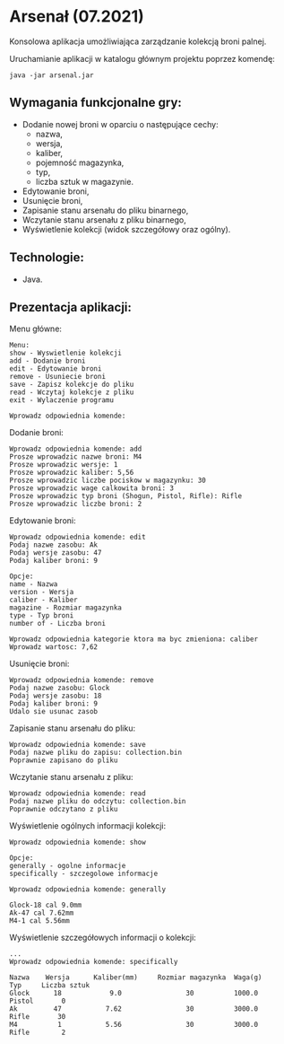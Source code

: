 # Arsenał (07.2021)
Konsolowa aplikacja umożliwiająca zarządzanie kolekcją broni palnej. 

Uruchamianie aplikacji w katalogu głównym projektu poprzez komendę:
```
java -jar arsenal.jar
```

## Wymagania funkcjonalne gry:
* Dodanie nowej broni w oparciu o następujące cechy:
    * nazwa, 
    * wersja, 
    * kaliber, 
    * pojemność magazynka,
    * typ,
    * liczba sztuk w magazynie.
* Edytowanie broni,
* Usunięcie broni,
* Zapisanie stanu arsenału do pliku binarnego,
* Wczytanie stanu arsenału z pliku binarnego,
* Wyświetlenie kolekcji (widok szczegółowy oraz ogólny).

## Technologie:
* Java.

## Prezentacja aplikacji:

Menu główne:
```
Menu:
show - Wyswietlenie kolekcji
add - Dodanie broni
edit - Edytowanie broni
remove - Usuniecie broni
save - Zapisz kolekcje do pliku
read - Wczytaj kolekcje z pliku
exit - Wylaczenie programu

Wprowadz odpowiednia komende: 
```

Dodanie broni:
```
Wprowadz odpowiednia komende: add
Prosze wprowadzic nazwe broni: M4
Prosze wprowadzic wersje: 1
Prosze wprowadzic kaliber: 5,56
Prosze wprowadzic liczbe pociskow w magazynku: 30
Prosze wprowadzic wage calkowita broni: 3
Prosze wprowadzic typ broni (Shogun, Pistol, Rifle): Rifle
Prosze wprowadzic liczbe broni: 2
```

Edytowanie broni:
```
Wprowadz odpowiednia komende: edit
Podaj nazwe zasobu: Ak
Podaj wersje zasobu: 47
Podaj kaliber broni: 9

Opcje:
name - Nazwa
version - Wersja
caliber - Kaliber
magazine - Rozmiar magazynka
type - Typ broni
number of - Liczba broni

Wprowadz odpowiednia kategorie ktora ma byc zmieniona: caliber
Wprowadz wartosc: 7,62
```

Usunięcie broni:
```
Wprowadz odpowiednia komende: remove
Podaj nazwe zasobu: Glock
Podaj wersje zasobu: 18
Podaj kaliber broni: 9
Udalo sie usunac zasob
```

Zapisanie stanu arsenału do pliku:
```
Wprowadz odpowiednia komende: save
Podaj nazwe pliku do zapisu: collection.bin
Poprawnie zapisano do pliku
```

Wczytanie stanu arsenału z pliku:
```
Wprowadz odpowiednia komende: read
Podaj nazwe pliku do odczytu: collection.bin
Poprawnie odczytano z pliku
```

Wyświetlenie ogólnych informacji kolekcji:
```
Wprowadz odpowiednia komende: show

Opcje:
generally - ogolne informacje
specifically - szczegolowe informacje

Wprowadz odpowiednia komende: generally

Glock-18 cal 9.0mm
Ak-47 cal 7.62mm
M4-1 cal 5.56mm
```

Wyświetlenie szczegółowych informacji o kolekcji:
```
...
Wprowadz odpowiednia komende: specifically

Nazwa	 Wersja 	 Kaliber(mm) 	 Rozmiar magazynka 	Waga(g) 	 Typ 	 Liczba sztuk
Glock	   18		     9.0			    30		    1000.0		Pistol		 0
Ak	       47		    7.62		        30		    3000.0		Rifle		30
M4	        1		    5.56		        30		    3000.0		Rifle		 2
```
